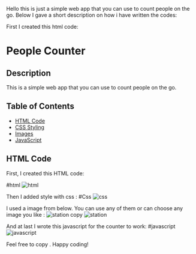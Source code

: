 Hello this is just a simple web app that you can use to count people on the go. Below I gave a short description on how i have written the codes:


First I created this html code:







# People Counter

## Description
This is a simple web app that you can use to count people on the go.

## Table of Contents
- [HTML Code](#html-code)
- [CSS Styling](#css-styling)
- [Images](#images)
- [JavaScript](#javascript)

## HTML Code
First, I created this HTML code:

#html
![html](https://github.com/user-attachments/assets/a22703a6-c2c5-40ef-8484-b0c2c3187b8f)



Then I added style with css :
#Css
![css](https://github.com/user-attachments/assets/8a24d460-f1e8-4874-92df-149f1e74fb61)


I used a image from below. You can use any of them or can choose any image you like :
![station copy](https://github.com/user-attachments/assets/2f181af1-4e52-4a31-a608-aee9026a9b0e)
![station](https://github.com/user-attachments/assets/de1173bc-ff42-446c-a025-2fe6c0c1d653)



And at last I wrote this javascript for the counter to work:
#javascript
![javascript](https://github.com/user-attachments/assets/0121c4f3-5368-4238-ad81-fbd54f12caae)


Feel free to copy .
 Happy coding!
